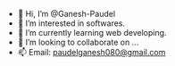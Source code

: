 - 👋 Hi, I’m @Ganesh-Paudel
- 👀 I’m interested in softwares.
- 🌱 I’m currently learning web developing.
- 💞️ I’m looking to collaborate on ...
- 📫 Email: paudelganesh080@gmail.com

